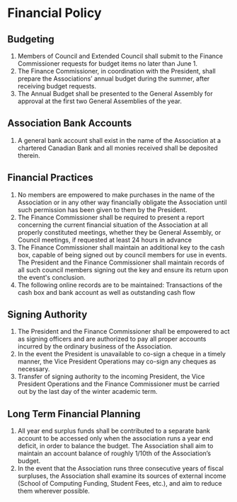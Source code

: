 # Financial Policy

## Budgeting 

1. Members of Council and Extended Council shall submit to the Finance
   Commissioner requests for budget items no later than June 1. 
2. The Finance Commissioner, in coordination with the President, shall prepare
   the Associations’ annual budget during the summer, after receiving budget
   requests. 
3. The Annual Budget shall be presented to the General Assembly for approval at
   the first two General Assemblies of the year.

## Association Bank Accounts

1. A general bank account shall exist in the name of the Association at a
   chartered Canadian Bank and all monies received shall be deposited therein.

## Financial Practices 

1. No members are empowered to make purchases in the name of the Association or
   in any other way financially obligate the Association until such permission
   has been given to them by the President. 
2. The Finance Commissioner shall be required to present a report concerning
   the current financial situation of the Association at all properly
   constituted meetings, whether they be General Assembly, or Council meetings,
   if requested at least 24 hours in advance 
3. The Finance Commissioner shall maintain an additional key to the cash box,
   capable of being signed out by council members for use in events. The
   President and the Finance Commissioner shall maintain records of all such
   council members signing out the key and ensure its return upon the event's
   conclusion. 
4. The following online records are to be maintained: Transactions of the cash
   box and bank account as well as outstanding cash flow

## Signing Authority 

1. The President and the Finance Commissioner shall be empowered to act as
   signing officers and are authorized to pay all proper accounts incurred by
   the ordinary business of the Association. 
2. In the event the President is unavailable to co-sign a cheque in a timely
   manner, the Vice President Operations may co-sign any cheques as necessary. 
3. Transfer of signing authority to the incoming President, the Vice President
   Operations and the Finance Commissioner must be carried out by the last day
   of the winter academic term.

## Long Term Financial Planning

1. All year end surplus funds shall be contributed to a separate bank account
   to be accessed only when the association runs a year end deficit, in order
   to balance the budget. The Association shall aim to maintain an account
   balance of roughly 1/10th of the Association’s budget.
2. In the event that the Association runs three consecutive years of fiscal
   surpluses, the Association shall examine its sources of external income
   (School of Computing Funding, Student Fees, etc.), and aim to reduce them
   wherever possible.

